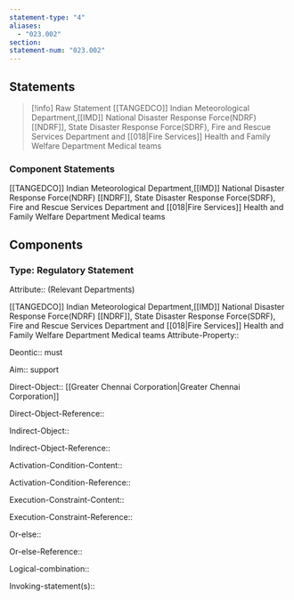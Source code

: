 ```yaml
---
statement-type: "4"
aliases:
  - "023.002"
section: 
statement-num: "023.002"
---
```

## Statements 
> [!info] Raw Statement
> [[TANGEDCO]]
Indian Meteorological Department,[[IMD]]
National Disaster Response Force(NDRF) [[NDRF]], 
State Disaster Response Force(SDRF), 
Fire and Rescue Services Department and [[018|Fire Services]]
Health and Family Welfare Department 
Medical teams  
> 

### Component Statements
[[TANGEDCO]]
Indian Meteorological Department,[[IMD]]
National Disaster Response Force(NDRF) [[NDRF]], 
State Disaster Response Force(SDRF), 
Fire and Rescue Services Department and [[018|Fire Services]]
Health and Family Welfare Department 
Medical teams  
## Components
### Type: Regulatory Statement
Attribute:: (Relevant Departments)

[[TANGEDCO]]
Indian Meteorological Department,[[IMD]]
National Disaster Response Force(NDRF) [[NDRF]], 
State Disaster Response Force(SDRF), 
Fire and Rescue Services Department and [[018|Fire Services]]
Health and Family Welfare Department 
Medical teams 
Attribute-Property::


Deontic:: must


Aim:: support


Direct-Object:: [[Greater Chennai Corporation|Greater Chennai Corporation]]

Direct-Object-Reference:: 


Indirect-Object::

Indirect-Object-Reference:: 


Activation-Condition-Content::

Activation-Condition-Reference:: 


Execution-Constraint-Content::

Execution-Constraint-Reference:: 


Or-else::

Or-else-Reference:: 


Logical-combination::


Invoking-statement(s)::
